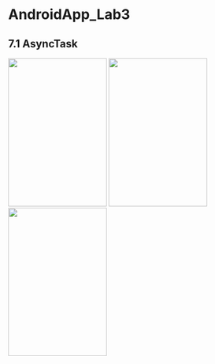 # AndroidApp_Lab3

## 7.1 AsyncTask

<img src = "https://user-images.githubusercontent.com/70666097/124865289-5589ae00-dff5-11eb-81a5-bf3fdfa85ad9.png" width="200" height="300"> <img src = "https://user-images.githubusercontent.com/70666097/124865293-56badb00-dff5-11eb-9c3d-9fed576bee36.png" width="200" height="300"> <img src = "https://user-images.githubusercontent.com/70666097/124865299-59b5cb80-dff5-11eb-939f-b6facb4fa0c2.png" width="200" height="300">
